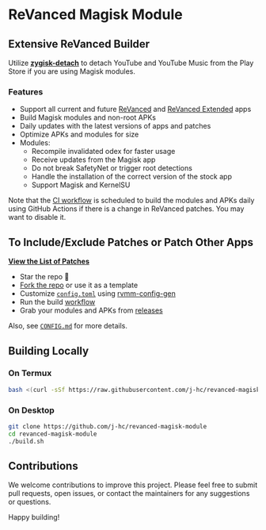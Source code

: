 # ReVanced Magisk Module

## Extensive ReVanced Builder

Utilize [**zygisk-detach**](https://github.com/j-hc/zygisk-detach) to detach YouTube and YouTube Music from the Play Store if you are using Magisk modules.

### Features

- Support all current and future [ReVanced](https://github.com/revanced/revanced-patches) and [ReVanced Extended](https://github.com/inotia00/revanced-patches) apps
- Build Magisk modules and non-root APKs
- Daily updates with the latest versions of apps and patches
- Optimize APKs and modules for size
- Modules:
  - Recompile invalidated odex for faster usage
  - Receive updates from the Magisk app
  - Do not break SafetyNet or trigger root detections
  - Handle the installation of the correct version of the stock app
  - Support Magisk and KernelSU

Note that the [CI workflow](../../actions/workflows/ci.yml) is scheduled to build the modules and APKs daily using GitHub Actions if there is a change in ReVanced patches. You may want to disable it.

## To Include/Exclude Patches or Patch Other Apps

[**View the List of Patches**](https://j-hc.github.io/rvmm-config-gen/)

- Star the repo :eyes:
- [Fork the repo](https://github.com/j-hc/revanced-magisk-module/fork) or use it as a template
- Customize [`config.toml`](./config.toml) using [rvmm-config-gen](https://j-hc.github.io/rvmm-config-gen/)
- Run the build [workflow](../../actions/workflows/build.yml)
- Grab your modules and APKs from [releases](../../releases)

Also, see [`CONFIG.md`](./CONFIG.md) for more details.

## Building Locally

### On Termux

```bash
bash <(curl -sSf https://raw.githubusercontent.com/j-hc/revanced-magisk-module/main/build-termux.sh)
```

### On Desktop

```bash
git clone https://github.com/j-hc/revanced-magisk-module
cd revanced-magisk-module
./build.sh
```

## Contributions

We welcome contributions to improve this project. Please feel free to submit pull requests, open issues, or contact the maintainers for any suggestions or questions.

Happy building!
